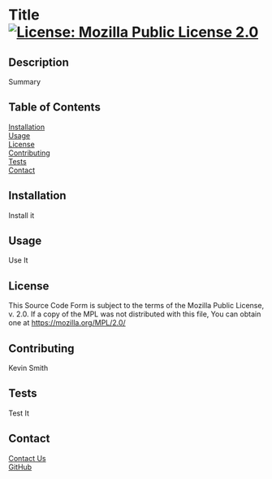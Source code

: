 # Title [![License: Mozilla Public License 2.0](https://img.shields.io/badge/License-MPL_2.0-brightgreen.svg)](https://opensource.org/licenses/MPL-2.0)
  ## Description
  Summary  
  ## Table of Contents
  [Installation](#Installation)  
  [Usage](#Usage)  
  [License](#License)  
  [Contributing](#Contributing)  
  [Tests](#Tests)  
  [Contact](#Contact)  
  ## <div id="Installation">Installation</div>
  Install it  
  ## <div id="Usage">Usage</div>
  Use It  
  ## <div id="License">License</div>
  
This Source Code Form is subject to the terms of the Mozilla Public License, v. 2.0. If a copy of the MPL was not distributed with this file, You can obtain one at https://mozilla.org/MPL/2.0/  
  ## <div id="Contributing">Contributing</div>
  Kevin Smith  
  ## <div id="Tests">Tests</div>
  Test It  
  ## <div id="Contact">Contact</div>
  [Contact Us](mailto:falchard@live.com)  
  [GitHub](https://github.com/Cleffy/)  
  